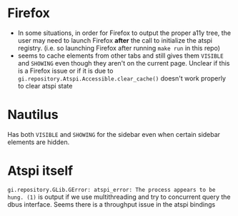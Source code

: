# Firefox

* In some situations, in order for Firefox to output the proper a11y tree, the user may need to launch Firefox **after** the call to initialize the atspi registry. (i.e. so launching Firefox after running `make run` in this repo)
* seems to cache elements from other tabs and still gives them `VISIBLE` and `SHOWING` even though they aren't on the current page. Unclear if this is a Firefox issue or if it is due to `gi.repository.Atspi.Accessible.clear_cache()` doesn't work properly to clear atspi state

# Nautilus

Has both `VISIBLE` and `SHOWING` for the sidebar even when certain sidebar elements are hidden.

# Atspi itself

`gi.repository.GLib.GError: atspi_error: The process appears to be hung. (1)` is output if we use multithreading and try to concurrent query the dbus interface. Seems there is a throughput issue in the atspi bindings
